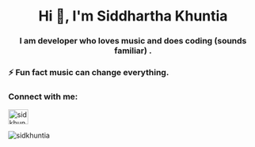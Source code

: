 

<h1 align="center">Hi 👋, I'm Siddhartha Khuntia</h1>
<h3 align="center">I am developer who loves music and does coding (sounds familiar) .</h3>

<!-- <p align="left"> <img src="https://komarev.com/ghpvc/?username=sidkhuntia&label=Profile%20views&color=0e75b6&style=flat" alt="sidkhuntia" /> </p> -->

<!-- <p align="left"> <a href="https://twitter.com/sidkhuntia_" target="blank"><img src="https://img.shields.io/twitter/follow/sidkhuntia_?logo=twitter&style=for-the-badge" alt="sidkhuntia_" /></a> </p> -->

<!-- - 🔭 I’m currently working on [sudoku.](https://github.com/sidkhuntia/sudoku) -->

<!-- - 🌱 I’m currently learning **React and DSA.** -->

<!-- - 👀 I’m interested in **Computers and Hardwares.**  -->

<!-- - 📫 How to reach me **siddharthakhuntia@gmail.com** -->

### ⚡ Fun fact **music can change everything.**

<h3 align="left">Connect with me:</h3>
<p align="left">
<a href="https://twitter.com/sidkhuntia_" target="blank"><img align="center" src="https://raw.githubusercontent.com/rahuldkjain/github-profile-readme-generator/master/src/images/icons/Social/twitter.svg" alt="sidkhuntia_" height="30" width="40" /></a>
<!-- <a href="https://instagram.com/sidkhuntia_" target="blank"><img align="center" src="https://raw.githubusercontent.com/rahuldkjain/github-profile-readme-generator/master/src/images/icons/Social/instagram.svg" alt="sidkhuntia_" height="30" width="40" /></a> -->
<!-- <a href="https://www.codechef.com/users/khuntiasid" target="blank"><img align="center" src="https://avatars1.githubusercontent.com/u/11960354?s=460&v=4" alt="khuntiasid" height="30" width="40" /></a> -->
<!-- <a href="https://codeforces.com/profile/sidkhuntia" target="blank"><img align="center" src="https://cdn.iconscout.com/icon/free/png-256/code-forces-3628695-3029920.png" alt="sidkhuntia" height="30" width="40" /></a> -->
<!-- <a href="https://www.leetcode.com/sidkhuntia" target="blank"><img align="center" src="https://raw.githubusercontent.com/rahuldkjain/github-profile-readme-generator/master/src/images/icons/Social/leet-code.svg" alt="sidkhuntia" height="30" width="40" /></a> -->
<!-- <a href="https://auth.geeksforgeeks.org/user/siddharthakhuntia/profile" target="blank"><img align="center" src="https://raw.githubusercontent.com/rahuldkjain/github-profile-readme-generator/master/src/images/icons/Social/geeks-for-geeks.svg" alt="siddharthakhuntia/profile" height="30" width="40" /></a> -->
</p>

<!-- <h3 align="left">Languages and Tools:</h3> -->
<!-- <p align="left"> <a href="https://www.blender.org/" target="_blank"> <img src="https://download.blender.org/branding/community/blender_community_badge_white.svg" alt="blender" width="40" height="40"/> </a> <a href="https://getbootstrap.com" target="_blank"> <img src="https://raw.githubusercontent.com/devicons/devicon/master/icons/bootstrap/bootstrap-plain-wordmark.svg" alt="bootstrap" width="40" height="40"/> </a> <a href="https://www.cprogramming.com/" target="_blank"> <img src="https://raw.githubusercontent.com/devicons/devicon/master/icons/c/c-original.svg" alt="c" width="40" height="40"/> </a> <a href="https://www.w3schools.com/cpp/" target="_blank"> <img src="https://raw.githubusercontent.com/devicons/devicon/master/icons/cplusplus/cplusplus-original.svg" alt="cplusplus" width="40" height="40"/> </a> <a href="https://www.w3schools.com/css/" target="_blank"> <img src="https://raw.githubusercontent.com/devicons/devicon/master/icons/css3/css3-original-wordmark.svg" alt="css3" width="40" height="40"/> </a> <a href="https://expressjs.com" target="_blank"> <img src="https://raw.githubusercontent.com/devicons/devicon/master/icons/express/express-original-wordmark.svg" alt="express" width="40" height="40"/> </a> <a href="https://git-scm.com/" target="_blank"> <img src="https://www.vectorlogo.zone/logos/git-scm/git-scm-icon.svg" alt="git" width="40" height="40"/> </a> <a href="https://heroku.com" target="_blank"> <img src="https://www.vectorlogo.zone/logos/heroku/heroku-icon.svg" alt="heroku" width="40" height="40"/> </a> <a href="https://www.w3.org/html/" target="_blank"> <img src="https://raw.githubusercontent.com/devicons/devicon/master/icons/html5/html5-original-wordmark.svg" alt="html5" width="40" height="40"/> </a> <a href="https://developer.mozilla.org/en-US/docs/Web/JavaScript" target="_blank"> <img src="https://raw.githubusercontent.com/devicons/devicon/master/icons/javascript/javascript-original.svg" alt="javascript" width="40" height="40"/> </a> <a href="https://www.linux.org/" target="_blank"> <img src="https://raw.githubusercontent.com/devicons/devicon/master/icons/linux/linux-original.svg" alt="linux" width="40" height="40"/> </a> <a href="https://www.mongodb.com/" target="_blank"> <img src="https://raw.githubusercontent.com/devicons/devicon/master/icons/mongodb/mongodb-original-wordmark.svg" alt="mongodb" width="40" height="40"/> </a> <a href="https://nodejs.org" target="_blank"> <img src="https://raw.githubusercontent.com/devicons/devicon/master/icons/nodejs/nodejs-original-wordmark.svg" alt="nodejs" width="40" height="40"/> </a> <a href="https://www.photoshop.com/en" target="_blank"> <img src="https://img.icons8.com/fluency/50/000000/adobe-photoshop.png" alt="photoshop" width="40" height="40"/> </a> <a href="https://postman.com" target="_blank"> <img src="https://www.vectorlogo.zone/logos/getpostman/getpostman-icon.svg" alt="postman" width="40" height="40"/> </a> <a href="https://www.python.org" target="_blank"> <img src="https://raw.githubusercontent.com/devicons/devicon/master/icons/python/python-original.svg" alt="python" width="40" height="40"/> </a> <a href="https://reactjs.org/" target="_blank"> <img src="https://raw.githubusercontent.com/devicons/devicon/master/icons/react/react-original-wordmark.svg" alt="react" width="40" height="40"/> </a> <a href="https://scikit-learn.org/" target="_blank"> <img src="https://upload.wikimedia.org/wikipedia/commons/0/05/Scikit_learn_logo_small.svg" alt="scikit_learn" width="40" height="40"/> </a> </p> -->

<p><img align="center" src="https://github-readme-stats.vercel.app/api/top-langs?username=sidkhuntia&show_icons=true&locale=en&layout=compact&theme=github_dark" alt="sidkhuntia" /></p>

<!-- <p><img align="center" src="https://github-readme-stats.vercel.app/api?username=sidkhuntia&show_icons=true&locale=en&theme=github_dark" alt="sidkhuntia" /></p> -->

<!-- <p><img align="center" src="https://github-readme-streak-stats.herokuapp.com?user=sidkhuntia&theme=github-dark&date_format=M%20j%5B%2C%20Y%5D&border=FFFFFF&stroke=DDDDDD&ring=31A8E4E7&dates=53BFFF&fire=DD2727" alt="sidkhuntia" /></p> -->




<!-- [![GitHub Streak](https://github-readme-streak-stats.herokuapp.com?user=sidkhuntia&theme=github-dark&date_format=M%20j%5B%2C%20Y%5D&border=FFFFFF&stroke=DDDDDD&ring=31A8E4E7&dates=53BFFF&fire=DD2727)](https://git.io/streak-stats) -->
